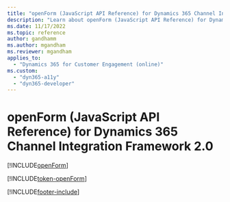 ```yaml
---
title: "openForm (JavaScript API Reference) for Dynamics 365 Channel Integration Framework 2.0  | MicrosoftDocs"
description: "Learn about openForm (JavaScript API Reference) for Dynamics 365 Channel Integration Framework 2.0."
ms.date: 11/17/2022
ms.topic: reference
author: gandhamm
ms.author: mgandham
ms.reviewer: mgandham
applies_to: 
  - "Dynamics 365 for Customer Engagement (online)"
ms.custom: 
  - "dyn365-a11y"
  - "dyn365-developer"
---
```


# openForm (JavaScript API Reference) for Dynamics 365 Channel Integration Framework 2.0

[!INCLUDE[openForm](../../../../v1/develop/reference/microsoft-ciframework/Includes/openForm-description.md)]

[!INCLUDE[token-openForm](../../../../shared/token-openForm.md)]


[!INCLUDE[footer-include](../../../../../includes/footer-banner.md)]
